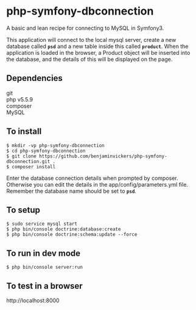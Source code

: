 # php-symfony-dbconnection
A basic and lean recipe for connecting to MySQL in Symfony3.

This application will connect to the local mysql server, create a new database
called <strong><code>psd</code></strong> and a new table inside this called
<strong><code>product</code></strong>. When the application is loaded in the
browser, a Product object will be inserted into the database, and the details of
this will be displayed on the page.

Dependencies
-
git  
php v5.5.9  
composer  
MySQL

To install
-
```
$ mkdir -vp php-symfony-dbconnection  
$ cd php-symfony-dbconnection  
$ git clone https://github.com/benjaminvickers/php-symfony-dbconnection.git .  
$ composer install
```
Enter the database connection details when prompted by composer. Otherwise you
can edit the details in the app/config/parameters.yml file. Remember the database
name should be set to <strong><code>psd</code></strong>.

To setup
-
```
$ sudo service mysql start
$ php bin/console doctrine:database:create  
$ php bin/console doctrine:schema:update --force
```

To run in dev mode
-
```
$ php bin/console server:run
```

To test in a browser
-
http://localhost:8000
